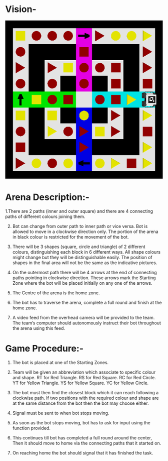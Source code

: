 # Vision-

![Arena image](https://github.com/ujju20/Vision/blob/main/test.png)

# Arena Description:-
1.There are 2 paths (inner and outer square) and there are 4 connecting paths of different colours joining them.

2. Bot can change from outer path to inner path or vice versa. Bot is allowed to move in a clockwise direction only. The portion of the arena in black colour is restricted for the movement of the bot.

3. There will be 3 shapes (square, circle and triangle) of 2 different colours, distinguishing each block in 6 different ways. All shape colours might change but they will be distinguishable easily. The position of shapes in the final area will not be the same as the indicative pictures.

4. On the outermost path there will be 4 arrows at the end of connecting paths pointing in clockwise direction. These arrows mark the Starting Zone where the bot will be placed initially on any one of the arrows.

5. The Centre of the arena is the home zone.

6. The bot has to traverse the arena, complete a full round and finish at the home zone.

7. A video feed from the overhead camera will be provided to the team. The team’s computer should autonomously instruct their bot throughout the arena using this feed.

# Game Procedure:-
1. The bot is placed at one of the Starting Zones.

2. Team will be given an abbreviation which associate to specific colour and shape.
RT for Red Triangle.
RS for Red Square.
RC for Red Circle.
YT for Yellow Triangle.
YS for Yellow Square.
YC for Yellow Circle.

3. The bot must then find the closest block which it can reach following a clockwise path. If two positions with the required colour and shape are at the same distance from the bot then the bot may choose either.

4. Signal must be sent to when bot stops moving.

5. As soon as the bot stops moving, bot has to ask for input using the function provided.

6. This continues till bot has completed a full round around the center, Then it should move to home via the connecting paths that it started on.

7. On reaching home the bot should signal that it has finished the task.
